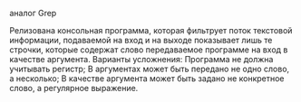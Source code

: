 аналог Grep

Релизована консольная программа, которая фильтрует поток текстовой информации, подаваемой на вход и на выходе показывает лишь те строчки, которые содержат слово передаваемое программе на вход в качестве аргумента.
Варианты усложнения:
Программа не должна учитывать регистр;
В аргументах может быть передано не одно слово, а несколько;
В качестве аргумента может быть задано не конкретное слово, а регулярное выражение.
